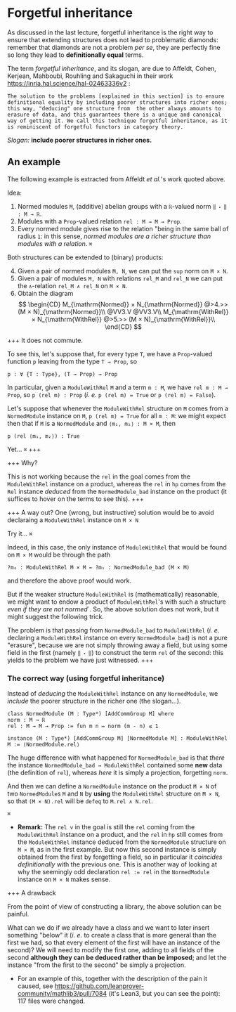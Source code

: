 # Forgetful inheritance

As discussed in the last lecture, forgetful inheritance is the right way to ensure that extending
structures does not lead to problematic diamonds: remember that diamonds are not a problem *per se*,
they are perfectly fine so long they lead to **definitionally equal** terms.

The term *forgetful inheritance*, and its slogan, are due to Affeldt, Cohen, Kerjean, Mahboubi,
Rouhling and Sakaguchi in their work https://inria.hal.science/hal-02463336v2 :
```quote
The solution to the problems [explained in this section] is to ensure definitional equality by including poorer structures into richer ones; this way, "deducing" one structure from  the other always amounts to erasure of data, and this guarantees there is a unique and canonical way of getting it. We call this technique forgetful inheritance, as it is reminiscent of forgetful functors in category theory.
```

*Slogan:* **include poorer structures in richer ones.**

## An example

The following example is extracted from Affeldt *et al.*'s work quoted above.

Idea: 
1. Normed modules `M`, (additive) abelian groups with a `ℝ`-valued norm `‖ ⬝ ‖ : M → ℝ`.
1. Modules with a `Prop`-valued relation `rel : M → M → Prop`.
1. Every normed module gives rise to the relation "being in the same ball of radius `1`: in this sense, *normed modules are a richer structure than modules with a relation*.
`⌘`

Both structures can be extended to (binary) products: 

4. Given a pair of normed modules `M, N`, we can put the `sup` norm on `M × N`.
5. Given a pair of modules `M, N` with relations `rel_M` and `rel_N` we can put the `∧`-relation `rel_M ∧ rel_N` on `M × N`.
6. Obtain the diagram
$$
 \begin{CD}
 M_{\mathrm{Normed}} × N_{\mathrm{Normed}} @>4.>> (M × N)_{\mathrm{Normed}}\\
 @VV3.V @VV3.V\\
 M_{\mathrm{WithRel}} × N_{\mathrm{WithRel}} @>5.>> (M × N)_{\mathrm{WithRel}}\\
 \end{CD}
$$

+++ It does not commute.

To see this, let's suppose that, for every type `T`, we have a `Prop`-valued function `p` leaving
from the type `T → Prop`, so

    p : ∀ {T : Type}, (T → Prop) → Prop

In particular, given a
`ModuleWithRel` `M` and a term `m : M`, we have `rel m : M → Prop`, so `p (rel m) : Prop`
(*i. e.* `p (rel m) = True` or `p (rel m) = False`).

Let's suppose that whenever the `ModuleWithRel` structure on `M` comes from a
`NormedModule` instance on `M`, `p (rel m) = True` for all `m : M`: we might expect then that if `M`
is a `NormedModule` and `⟨m₁, m₂⟩ : M × M`, then

    p (rel ⟨m₁, m₂⟩) : True

Yet... `⌘`
+++

+++ Why?

This is not working because the `rel` in the goal comes from the `ModuleWithRel` instance on a
product, whereas the `rel` in `hp` comes from the `Rel` instance *deduced* from the
`NormedModule_bad` instance on the product (it suffices to hover on the terms to see this).
+++

+++ A way out?
One (wrong, but instructive) solution would be to avoid declaraing a
`ModuleWithRel` instance on `M × N` 

Try it... `⌘`

Indeed, in this case, the only instance of `ModuleWithRel` that
would be found on `M × M` would be through the path

    ?m₀ : ModuleWithRel M × M ← ?m₁ : NormedModule_bad (M × M)

and therefore the above proof would work.

But if the weaker structure `ModuleWithRel` is (mathematically) reasonable, we  might want to endow
a product of `ModuleWithRel`'s with such a structure *even if they are not normed*`. So, the above
solution does not work, but it might suggest the following trick.

The problem is that passing from `NormedModule_bad` to `ModuleWithRel`
(*i. e*. declaring a `ModuleWithRel` instance on every `NormedModule_bad`)
is not a pure "erasure", because we are not simply throwing away a field, but using some
field in the first (namely `‖ ⬝ ‖`) to construct the term `rel` of the second: this yields to the
problem we have just witnessed.
+++

### The correct way (using forgetful inheritance)
Instead of *deducing* the `ModuleWithRel` instance on any `NormedModule`, we *include* the poorer
structure in the richer one (the slogan...).

    class NormedModule (M : Type*) [AddCommGroup M] where
    norm : M → ℝ
    rel : M → M → Prop := fun m n ↦ norm (m - n) ≤ 1

    instance (M : Type*) [AddCommGroup M] [NormedModule M] : ModuleWithRel M := ⟨NormedModule.rel⟩

The huge difference with what happened for `NormedModule_bad` is that *there* the instance `NormedModule_bad → ModuleWithRel`
contained some **new** data (the definition of `rel`), whereas *here* it is simply a projection, forgetting `norm`.

And then we can define a `NormedModule` instance on the product `M × N` of two `NormedModule`s `M`
and `N` by **using** the `ModuleWithRel` structure on `M × N`, so that `(M × N).rel` will be `defeq`
to `M.rel ∧ N.rel`.

`⌘`

* **Remark:** The `rel v` in the goal is still the `rel` coming from the `ModuleWithRel` instance on a
product, and the `rel` in `hp` still comes from the `ModuleWithRel` instance deduced from the
`NormedModule` structure on `M × M`, as in the first example. But now this second instance is simply
obtained from the first by forgetting a field, so in particular it *coincides definitionally* with
the previous one. This is another way of looking at why the seemingly odd declaration `rel := rel`
in the `NormedModule` instance on `M × N` makes sense.

+++ A drawback

From the point of view of constructing a library, the above solution can be painful.

What can we do if we already have a class and we want to later insert something "below" it (*i. e.* to create
a class that is more general than the first we had, so that every element of the first will have an
instance of the second)? We will need to modify the first one, adding to all fields of the second
**although they can be deduced rather than be imposed**; and let the instance "from the first to the
second" be simply a projection.

* For an example of this, together with the description of the pain it caused, see
https://github.com/leanprover-community/mathlib3/pull/7084 (it's Lean3, but you can see the point): 117 files were changed.


